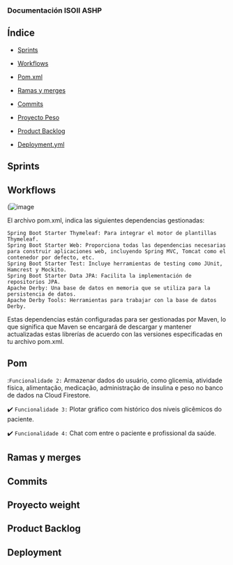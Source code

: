 ### Documentación ISOII ASHP

## Índice

- [Sprints](#sprints)

- [Workflows](#workflows)

- [Pom.xml](#pom)

- [Ramas y merges](#ramas-y-merges)

- [Commits](#commits)

- [Proyecto Peso](#proyecto-weight)

- [Product Backlog](#product-backlog)

- [Deployment.yml](#deployment)

## Sprints
  <p align="justify">
 
</p>


## Workflows

(![image](https://github.com/ISOII-ASHP/biblioteca/assets/91836109/47db923d-0964-45d7-b9f5-cac88308440a)



<p align="justify">
  El archivo pom.xml, indica las siguientes dependencias gestionadas:

    Spring Boot Starter Thymeleaf: Para integrar el motor de plantillas Thymeleaf.
    Spring Boot Starter Web: Proporciona todas las dependencias necesarias para construir aplicaciones web, incluyendo Spring MVC, Tomcat como el contenedor por defecto, etc.
    Spring Boot Starter Test: Incluye herramientas de testing como JUnit, Hamcrest y Mockito.
    Spring Boot Starter Data JPA: Facilita la implementación de repositorios JPA.
    Apache Derby: Una base de datos en memoria que se utiliza para la persistencia de datos.
    Apache Derby Tools: Herramientas para trabajar con la base de datos Derby.

Estas dependencias están configuradas para ser gestionadas por Maven, lo que significa que Maven se encargará de descargar y mantener actualizadas estas librerías de acuerdo con las versiones especificadas en tu archivo pom.xml.

</p>


## Pom


:`Funcionalidade 2:` Armazenar dados do usuário, como glicemia, atividade física, alimentação, medicação, administração de insulina e peso no banco de dados na Cloud Firestore.

:heavy_check_mark: `Funcionalidade 3:` Plotar gráfico com histórico dos níveis glicêmicos do paciente.

:heavy_check_mark: `Funcionalidade 4:` Chat com entre o paciente e profissional da saúde.


## Ramas y merges

## Commits

## Proyecto weight

## Product Backlog

## Deployment



